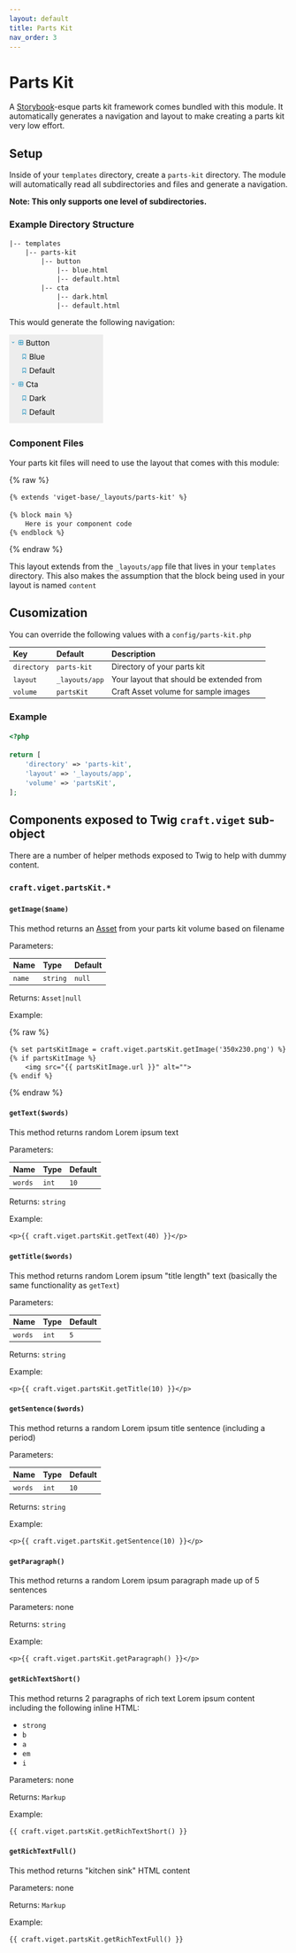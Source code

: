 ```yaml
---
layout: default
title: Parts Kit
nav_order: 3
---
```


# Parts Kit

A [Storybook](https://storybook.js.org/)-esque parts kit framework comes bundled with this module. It automatically generates a navigation and layout to make creating a parts kit very low effort.

## Setup

Inside of your `templates` directory, create a `parts-kit` directory. The module will automatically read all subdirectories and files and generate a navigation.

**Note: This only supports one level of subdirectories.**

### Example Directory Structure

```
|-- templates
    |-- parts-kit
        |-- button
            |-- blue.html
            |-- default.html
        |-- cta
            |-- dark.html
            |-- default.html
```

This would generate the following navigation:

<img src="resources/parts-kit-nav.png" alt="Parts Kit Navigation">

### Component Files

Your parts kit files will need to use the layout that comes with this module:

{% raw %}
```twig
{% extends 'viget-base/_layouts/parts-kit' %}

{% block main %}
    Here is your component code
{% endblock %}
```
{% endraw %}

This layout extends from the `_layouts/app` file that lives in your `templates` directory. This also makes the assumption that the block being used in your layout is named `content`

## Cusomization

You can override the following values with a `config/parts-kit.php`

| Key         | Default        | Description                              |
|:------------|:---------------|:-----------------------------------------|
| `directory` | `parts-kit`    | Directory of your parts kit              |
| `layout`    | `_layouts/app` | Your layout that should be extended from |
| `volume`    | `partsKit`     | Craft Asset volume for sample images     |

### Example

```php
<?php

return [
    'directory' => 'parts-kit',
    'layout' => '_layouts/app',
    'volume' => 'partsKit',
];
```

## Components exposed to Twig `craft.viget` sub-object

There are a number of helper methods exposed to Twig to help with dummy content.

### `craft.viget.partsKit.*`

#### `getImage($name)`

This method returns an [Asset](https://docs.craftcms.com/api/v3/craft-elements-asset.html) from your parts kit volume based on filename

Parameters:

| Name   | Type     | Default |
|:-------|:---------|:--------|
| `name` | `string` | `null`  |

Returns: `Asset|null`

Example:

{% raw %}
```twig
{% set partsKitImage = craft.viget.partsKit.getImage('350x230.png') %}
{% if partsKitImage %}
    <img src="{{ partsKitImage.url }}" alt="">
{% endif %}
```
{% endraw %}

#### `getText($words)`

This method returns random Lorem ipsum text

Parameters:

| Name    | Type  | Default |
|:--------|:------|:--------|
| `words` | `int` | `10`    |

Returns: `string`

Example:

```twig
<p>{{ craft.viget.partsKit.getText(40) }}</p>
```

#### `getTitle($words)`

This method returns random Lorem ipsum "title length" text (basically the same functionality as `getText`)

Parameters:

| Name    | Type  | Default |
|:--------|:------|:--------|
| `words` | `int` | `5`     |

Returns: `string`

Example:

```twig
<p>{{ craft.viget.partsKit.getTitle(10) }}</p>
```

#### `getSentence($words)`

This method returns a random Lorem ipsum title sentence (including a period)

Parameters:

| Name    | Type  | Default |
|:--------|:------|:--------|
| `words` | `int` | `10`    |

Returns: `string`

Example:

```twig
<p>{{ craft.viget.partsKit.getSentence(10) }}</p>
```

#### `getParagraph()`

This method returns a random Lorem ipsum paragraph made up of 5 sentences

Parameters: none

Returns: `string`

Example:

```twig
<p>{{ craft.viget.partsKit.getParagraph() }}</p>
```

#### `getRichTextShort()`

This method returns 2 paragraphs of rich text Lorem ipsum content including the following inline HTML:

- `strong`
- `b`
- `a`
- `em`
- `i`

Parameters: none

Returns: `Markup`

Example:

```twig
{{ craft.viget.partsKit.getRichTextShort() }}
```

#### `getRichTextFull()`

This method returns "kitchen sink" HTML content

Parameters: none

Returns: `Markup`

Example:

```twig
{{ craft.viget.partsKit.getRichTextFull() }}
```

